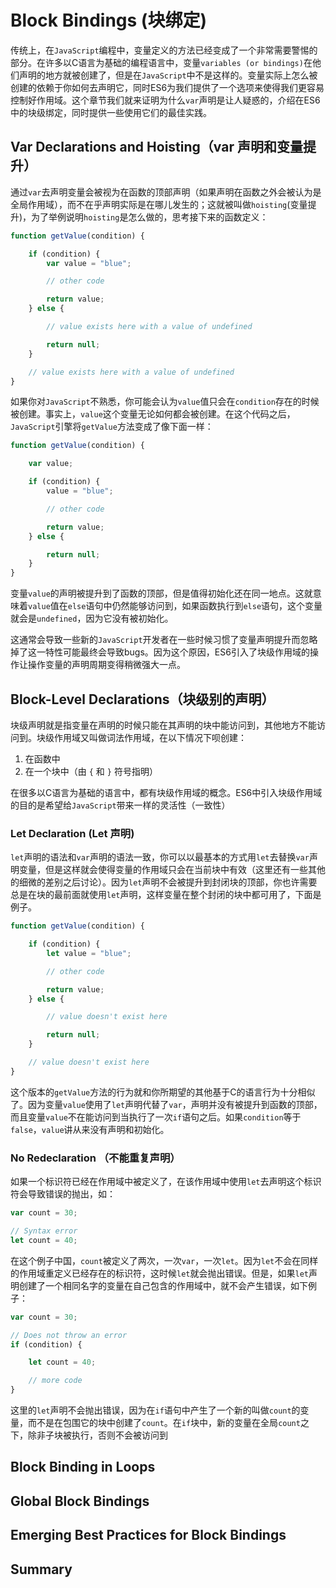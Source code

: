 # Block Bindings (块绑定)

传统上，在`JavaScript`编程中，变量定义的方法已经变成了一个非常需要警惕的部分。在许多以C语言为基础的编程语言中，变量`variables (or bindings)`在他们声明的地方就被创建了，但是在`JavaScript`中不是这样的。变量实际上怎么被创建的依赖于你如何去声明它，同时ES6为我们提供了一个选项来使得我们更容易控制好作用域。这个章节我们就来证明为什么`var`声明是让人疑惑的，介绍在ES6中的块级绑定，同时提供一些使用它们的最佳实践。

## Var Declarations and Hoisting（var 声明和变量提升）
通过`var`去声明变量会被视为在函数的顶部声明（如果声明在函数之外会被认为是全局作用域），而不在乎声明实际是在哪儿发生的；这就被叫做`hoisting`(变量提升)，为了举例说明`hoisting`是怎么做的，思考接下来的函数定义：

```js
function getValue(condition) {

    if (condition) {
        var value = "blue";

        // other code

        return value;
    } else {

        // value exists here with a value of undefined

        return null;
    }

    // value exists here with a value of undefined
}
```

如果你对`JavaScript`不熟悉，你可能会认为`value`值只会在`condition`存在的时候被创建。事实上，`value`这个变量无论如何都会被创建。在这个代码之后，`JavaScript`引擎将`getValue`方法变成了像下面一样：

```js
function getValue(condition) {

    var value;

    if (condition) {
        value = "blue";

        // other code

        return value;
    } else {

        return null;
    }
}
```

变量`value`的声明被提升到了函数的顶部，但是值得初始化还在同一地点。这就意味着`value`值在`else`语句中仍然能够访问到，如果函数执行到`else`语句，这个变量就会是`undefined`，因为它没有被初始化。

这通常会导致一些新的`JavaScript`开发者在一些时候习惯了变量声明提升而忽略掉了这一特性可能最终会导致bugs。因为这个原因，ES6引入了块级作用域的操作让操作变量的声明周期变得稍微强大一点。

## Block-Level Declarations（块级别的声明）

块级声明就是指变量在声明的时候只能在其声明的块中能访问到，其他地方不能访问到。块级作用域又叫做词法作用域，在以下情况下呗创建：

1. 在函数中
2. 在一个块中（由 `{` 和 `}` 符号指明）

在很多以C语言为基础的语言中，都有块级作用域的概念。ES6中引入块级作用域的目的是希望给`JavaScript`带来一样的灵活性（一致性）

### Let Declaration (Let 声明)

`let`声明的语法和`var`声明的语法一致，你可以以最基本的方式用`let`去替换`var`声明变量，但是这样就会使得变量的作用域只会在当前块中有效（这里还有一些其他的细微的差别之后讨论）。因为`let`声明不会被提升到封闭块的顶部，你也许需要总是在块的最前面就使用`let`声明，这样变量在整个封闭的块中都可用了，下面是例子。

```js
function getValue(condition) {

    if (condition) {
        let value = "blue";

        // other code

        return value;
    } else {

        // value doesn't exist here

        return null;
    }

    // value doesn't exist here
}
```

这个版本的`getValue`方法的行为就和你所期望的其他基于C的语言行为十分相似了。因为变量`value`使用了`let`声明代替了`var`，声明并没有被提升到函数的顶部，而且变量`value`不在能访问到当执行了一次`if`语句之后。如果`condition`等于`false`，`value`讲从来没有声明和初始化。

### No Redeclaration （不能重复声明）

如果一个标识符已经在作用域中被定义了，在该作用域中使用`let`去声明这个标识符会导致错误的抛出，如：

```js
var count = 30;

// Syntax error
let count = 40;
```

在这个例子中国，`count`被定义了两次，一次`var`，一次`let`。因为`let`不会在同样的作用域重定义已经存在的标识符，这时候`let`就会抛出错误。但是，如果`let`声明创建了一个相同名字的变量在自己包含的作用域中，就不会产生错误，如下例子：

```js
var count = 30;

// Does not throw an error
if (condition) {

    let count = 40;

    // more code
}
```

这里的`let`声明不会抛出错误，因为在`if`语句中产生了一个新的叫做`count`的变量，而不是在包围它的块中创建了`count`。在`if`块中，新的变量在全局`count`之下，除非子块被执行，否则不会被访问到

## Block Binding in Loops

## Global Block Bindings

## Emerging Best Practices for Block Bindings

## Summary